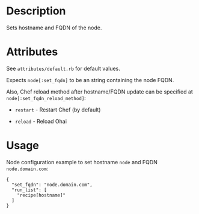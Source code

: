Description
===========

Sets hostname and FQDN of the node.

Attributes
==========

See `attributes/default.rb` for default values.

Expects `node[:set_fqdn]` to be an string containing the node FQDN.

Also, Chef reload method after hostname/FQDN update can be specified at `node[:set_fqdn_reload_method]`:

  - `restart` - Restart Chef (by default)

  - `reload` - Reload Ohai

Usage
=====

Node configuration example to set hostname `node` and FQDN `node.domain.com`:

    {
      "set_fqdn": "node.domain.com",
      "run_list": [
        "recipe[hostname]"
      ]
    }

